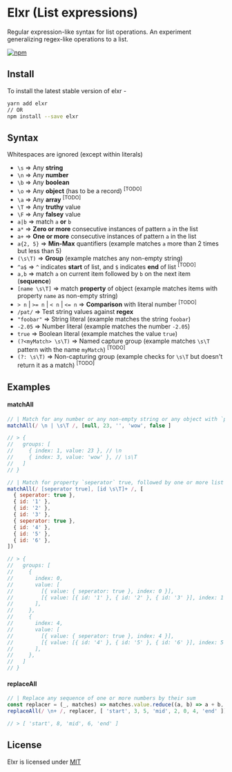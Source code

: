# Elxr (List expressions)

Regular expression-like syntax for list operations. An experiment generalizing regex-like operations to a list.

[![npm](https://img.shields.io/npm/v/elxr?style=for-the-badge)](https://www.npmjs.com/package/elxr)


## Install
To install the latest stable version of elxr -

```bash
yarn add elxr
// OR
npm install --save elxr
```



## Syntax
Whitespaces are ignored (except within literals)

* `\s` => Any **string**
* `\n` => Any **number**
* `\b` => Any **boolean**
* `\o` => Any **object** (has to be a record) <sup>[TODO]</sup>
* `\a` => Any **array** <sup>[TODO]</sup>
* `\T` => Any **truthy** value
* `\F` => Any **falsey** value
* `a|b` => match `a` **or** `b`
* `a*` => **Zero or more** consecutive instances of pattern `a` in the list
* `a+` => **One or more** consecutive instances of pattern `a` in the list
* `a{2, 5}` => **Min-Max** quantifiers (example matches `a` more than 2 times but less than 5)
* `(\s\T)` => **Group** (example matches any non-empty string)
* `^a$` => `^` indicates **start** of list, and `$` indicates **end** of list <sup>[TODO]</sup>
* `a,b` => match `a` on current item followed by `b` on the next item (**sequence**)
* `[name \s\T]` => match **property** of object (example matches items with property `name` as non-empty string)
* `> n` | `>= n` | `< n` | `<= n` => **Comparison** with literal number <sup>[TODO]</sup>
* `/pat/` => Test string values against **regex**
* `"foobar"` => String literal (example matches the string `foobar`)
* `-2.05` => Number literal (example matches the number `-2.05`)
* `true` => Boolean literal (example matches the value `true`)
* `(?<myMatch> \s\T)` => Named capture group (example matches `\s\T` pattern with the name `myMatch`) <sup>[TODO]</sup>
* `(?: \s\T)` => Non-capturing group (example checks for `\s\T` but doesn't return it as a match) <sup>[TODO]</sup>




## Examples

#### matchAll

```js
// | Match for any number or any non-empty string or any object with `prop` is true
matchAll(/ \n | \s\T /, [null, 23, '', 'wow', false ]

// > {
//   groups: [
//     { index: 1, value: 23 }, // \n
//     { index: 3, value: 'wow' }, // \s\T
//   ]
// }
```

```js
// | Match for property `seperator` true, followed by one or more list of id's that are non-empty strings
matchAll(/ [seperator true], [id \s\T]+ /, [
  { seperator: true },
  { id: '1' },
  { id: '2' },
  { id: '3' },
  { seperator: true },
  { id: '4' },
  { id: '5' },
  { id: '6' },
])

// > {
//   groups: [
//     {
//       index: 0,
//       value: [
//         [{ value: { seperator: true }, index: 0 }],
//         [{ value: [{ id: '1' }, { id: '2' }, { id: '3' }], index: 1 }],
//       ],
//     },
//     {
//       index: 4,
//       value: [
//         [{ value: { seperator: true }, index: 4 }],
//         [{ value: [{ id: '4' }, { id: '5' }, { id: '6' }], index: 5 }],
//       ],
//     },
//   ]
// }
```


#### replaceAll

```js
// | Replace any sequence of one or more numbers by their sum
const replacer = (_, matches) => matches.value.reduce((a, b) => a + b, 0)
replaceAll(/ \n+ /, replacer, [ 'start', 3, 5, 'mid', 2, 0, 4, 'end' ])

// > [ 'start', 8, 'mid', 6, 'end' ]
```




## License
Elxr is licensed under [MIT](./LICENSE)

